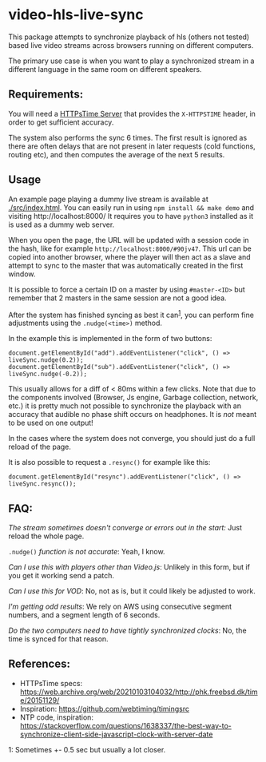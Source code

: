 # video-hls-live-sync

This package attempts to synchronize playback of hls (others not tested) based
live video streams across browsers running on different computers.

The primary use case is when you want to play a synchronized stream in a different
language in the same room on different speakers.

## Requirements:

You will need a [HTTPsTime Server](https://web.archive.org/web/20210103104032/http://phk.freebsd.dk/time/20151129/) that provides the `X-HTTPSTIME` header, in order to get sufficient accuracy.

The system also performs the sync 6 times. The first result is ignored as there are often
delays that are not present in later requests (cold functions, routing etc), and 
then computes the average of the next 5 results.

## Usage

An example page playing a dummy live stream is available at [./src/index.html](./src/index.html).
You can easily run in using `npm install && make demo` and visiting http://localhost:8000/
It requires you to have `python3` installed as it is used as a dummy web server.

When you open the page, the URL will be updated with a session code in the hash,
like for example `http://localhost:8000/#90jv47`. This url can be copied into another
browser, where the player will then act as a slave and attempt to sync to the
master that was automatically created in the first window.

It is possible to force a certain ID on a master by using `#master-<ID>` but remember
that 2 masters in the same session are not a good idea.

After the system has finished syncing as best it can<sup>[1](#fn-1)</sup>, you can perform
fine adjustments using the `.nudge(<time>)` method.

In the example this is implemented in the form of two buttons:

```
document.getElementById("add").addEventListener("click", () => liveSync.nudge(0.2));
document.getElementById("sub").addEventListener("click", () => liveSync.nudge(-0.2));
```

This usually allows for a diff of < 80ms within a few clicks. Note that due to
the components involved (Browser, Js engine, Garbage collection, network, etc.)
it is pretty much not possible to synchronize the playback with an accuracy that 
audible no phase shift occurs on headphones. It is *not* meant to be used on one output!


In the cases where the system does not converge, you should just do a full reload of the page.

It is also possible to request a `.resync()` for example like this:

```
document.getElementById("resync").addEventListener("click", () => liveSync.resync());
```

## FAQ:

*The stream sometimes doesn't converge or errors out in the start:* Just reload the whole page.

`.nudge()` *function is not accurate*: Yeah, I know.

*Can I use this with players other than Video.js*: Unlikely in this form, but if you get it working send a patch.

*Can I use this for VOD*: No, not as is, but it could likely be adjusted to work.

*I'm getting odd results*: We rely on AWS using consecutive segment numbers, and a segment length of 6 seconds.

*Do the two computers need to have tightly synchronized clocks*: No, the time is synced for that reason.

## References:

* HTTPsTime specs: https://web.archive.org/web/20210103104032/http://phk.freebsd.dk/time/20151129/
* Inspiration: https://github.com/webtiming/timingsrc
* NTP code, inspiration: https://stackoverflow.com/questions/1638337/the-best-way-to-synchronize-client-side-javascript-clock-with-server-date


<a name="fn-1">1</a>: Sometimes +- 0.5 sec but usually a lot closer.
 
